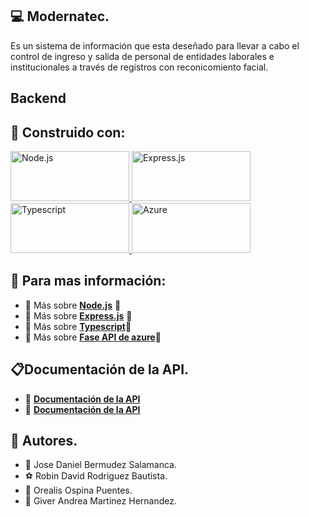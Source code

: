 ## :computer: Modernatec. 
Es un sistema de información que esta deseñado para llevar a cabo el control de ingreso y salida de personal de entidades laborales e institucionales a través de registros con reconicomiento facial.

## Backend

## :construction_worker: Construido con:
<a href="https://nodejs.org/es/download/" target="_blank"> <img src="https://xurxodev.com/content/images/2015/12/Node-js-Logo.png" alt="Node.js" width="190" height="80"/> </a> <a href="https://programmerclick.com/article/1594856922/" target="_blank"> <img src="https://www.geekandjob.com/uploads/wiki/2e5b0058b2d38158b21439fe06e9b8fabe3cb139.png" alt="Express.js" width="190" height="80"/> </a> <a href="https://apuntes.de/typescript/instalacion-de-typescript/#gsc.tab=0" target="_blank"> <img src="https://miro.medium.com/max/1400/1*pVC_16G2Mv_vK28obTPF5A.png" alt="Typescript" width="190" height="80"/> </a>
<a href="https://azure.microsoft.com/es-es/services/cognitive-services/face/#overview" target="_blank"> <img src="https://upload.wikimedia.org/wikipedia/commons/thumb/a/a8/Microsoft_Azure_Logo.svg/374px-Microsoft_Azure_Logo.svg.png" alt="Azure" width="190" height="80"/> </a>

## :pushpin: Para mas información:
* :hammer: Más sobre **[Node.js](https://nodejs.org/es/download/)** :round_pushpin:
* :hammer: Más sobre **[Express.js](https://expressjs.com/es/starter/installing.html)** :round_pushpin:
* :hammer: Más sobre **[Typescript](https://apuntes.de/typescript/instalacion-de-typescript/#gsc.tab=0)**:round_pushpin:
* :hammer: Más sobre **[Fase API de azure](https://azure.microsoft.com/es-es/services/cognitive-services/face/#overview)**:round_pushpin:

## :clipboard:Documentación de la API.
* :card_index: **[Documentación de la API](https://documenter.getpostman.com/view/16901446/Uyr5myTs)**
* :card_index: **[Documentación de la API](https://documenter.getpostman.com/view/16901446/Uyr5myTr)**

## :memo: Autores. 
* :crown: Jose Daniel Bermudez Salamanca.
* :soccer: Robin David Rodriguez Bautista.
* :ribbon: Orealis Ospina Puentes.
* :ribbon: Giver Andrea Martinez Hernandez.
